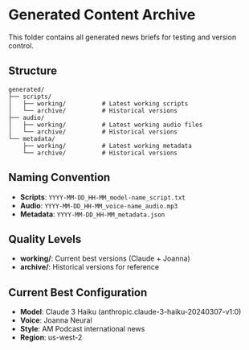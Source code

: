 # Generated Content Archive

This folder contains all generated news briefs for testing and version control.

## Structure

```
generated/
├── scripts/
│   ├── working/          # Latest working scripts
│   └── archive/          # Historical versions
├── audio/
│   ├── working/          # Latest working audio files  
│   └── archive/          # Historical versions
└── metadata/
    ├── working/          # Latest working metadata
    └── archive/          # Historical versions
```

## Naming Convention

- **Scripts**: `YYYY-MM-DD_HH-MM_model-name_script.txt`
- **Audio**: `YYYY-MM-DD_HH-MM_voice-name_audio.mp3`
- **Metadata**: `YYYY-MM-DD_HH-MM_metadata.json`

## Quality Levels

- **working/**: Current best versions (Claude + Joanna)
- **archive/**: Historical versions for reference

## Current Best Configuration

- **Model**: Claude 3 Haiku (anthropic.claude-3-haiku-20240307-v1:0)
- **Voice**: Joanna Neural
- **Style**: AM Podcast international news
- **Region**: us-west-2